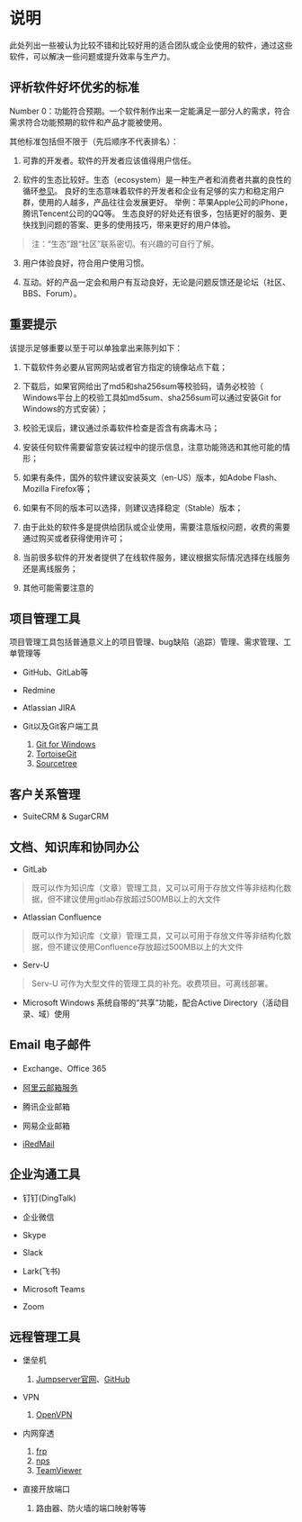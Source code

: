 # 说明

此处列出一些被认为比较不错和比较好用的适合团队或企业使用的软件，通过这些软件，可以解决一些问题或提升效率与生产力。

## 评析软件好坏优劣的标准

Number 0：功能符合预期。一个软件制作出来一定能满足一部分人的需求，符合需求符合功能预期的软件和产品才能被使用。

其他标准包括但不限于（先后顺序不代表排名）：

1. 可靠的开发者。软件的开发者应该值得用户信任。

2. 软件的生态比较好。生态（ecosystem）是一种生产者和消费者共赢的良性的循环[参见](https://www.zhihu.com/question/20040061)。
良好的生态意味着软件的开发者和企业有足够的实力和稳定用户群，使用的人越多，产品往往会发展更好。
举例：苹果Apple公司的iPhone，腾讯Tencent公司的QQ等。
生态良好的好处还有很多，包括更好的服务、更快找到问题的答案、更多的使用技巧，带来更好的用户体验。
> 注：“生态”跟“社区”联系密切。有兴趣的可自行了解。

3. 用户体验良好，符合用户使用习惯。

4. 互动。好的产品一定会和用户有互动良好，无论是问题反馈还是论坛（社区、BBS、Forum）。

## 重要提示

该提示足够重要以至于可以单独拿出来陈列如下：

1. 下载软件务必要从官网网站或者官方指定的镜像站点下载；

2. 下载后，如果官网给出了md5和sha256sum等校验码，请务必校验（
Windows平台上的校验工具如md5sum、sha256sum可以通过安装Git for Windows的方式安装）；

3. 校验无误后，建议通过杀毒软件检查是否含有病毒木马；

4. 安装任何软件需要留意安装过程中的提示信息，注意功能筛选和其他可能的情形；

5. 如果有条件，国外的软件建议安装英文（en-US）版本，如Adobe Flash、Mozilla Firefox等；

6. 如果有不同的版本可以选择，则建议选择稳定（Stable）版本；

7. 由于此处的软件多是提供给团队或企业使用，需要注意版权问题，收费的需要通过购买或者获得使用许可；

8. 当前很多软件的开发者提供了在线软件服务，建议根据实际情况选择在线服务还是离线服务；

9.  其他可能需要注意的


## 项目管理工具

项目管理工具包括普通意义上的项目管理、bug缺陷（追踪）管理、需求管理、工单管理等

* GitHub、GitLab等

* Redmine

* Atlassian JIRA

* Git以及Git客户端工具
    1. [Git for Windows](https://gitforwindows.org/)
    2. [TortoiseGit](https://tortoisegit.org/)
    3. [Sourcetree](https://www.sourcetreeapp.com/)


## 客户关系管理

* SuiteCRM & SugarCRM

## 文档、知识库和协同办公

* GitLab

> 既可以作为知识库（文章）管理工具，又可以可用于存放文件等非结构化数据，但不建议使用gitlab存放超过500MB以上的大文件

* Atlassian Confluence

> 既可以作为知识库（文章）管理工具，又可以可用于存放文件等非结构化数据，但不建议使用Confluence存放超过500MB以上的大文件

* Serv-U

> Serv-U 可作为大型文件的管理工具的补充。收费项目。可离线部署。

* Microsoft Windows 系统自带的“共享”功能，配合Active Directory（活动目录、域）使用


## Email 电子邮件

* Exchange、Office 365

* [阿里云邮箱服务](https://qiye.aliyun.com/)

* 腾讯企业邮箱

* 网易企业邮箱

* [iRedMail](https://www.iredmail.org/)


## 企业沟通工具

* 钉钉(DingTalk)

* 企业微信

* Skype

* Slack

* Lark(飞书)

* Microsoft Teams

* Zoom

## 远程管理工具

* 堡垒机
    1. [Jumpserver官网](http://www.jumpserver.org/)、[GitHub](https://github.com/jumpserver/jumpserver)

* VPN
    1. [OpenVPN](https://openvpn.net/community-downloads/)

* 内网穿透
    1. [frp](https://github.com/fatedier/frp)
    2. [nps](https://github.com/cnlh/nps)
    3. [TeamViewer](https://www.teamviewer.com/en/)

* 直接开放端口
    1. 路由器、防火墙的端口映射等等
